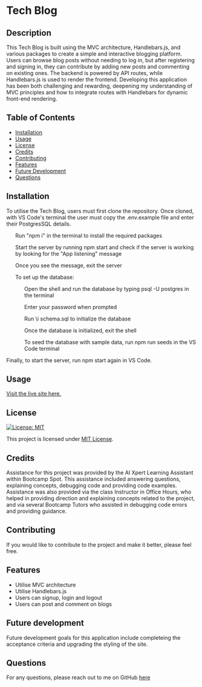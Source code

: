 # Tech Blog

## Description

This Tech Blog is built using the MVC architecture, Handlebars.js, and various packages to create a simple and interactive blogging platform. Users can browse blog posts without needing to log in, but after registering and signing in, they can contribute by adding new posts and commenting on existing ones. The backend is powered by API routes, while Handlebars.js is used to render the frontend. Developing this application has been both challenging and rewarding, deepening my understanding of MVC principles and how to integrate routes with Handlebars for dynamic front-end rendering.

## Table of Contents

- [Installation](#installation)
- [Usage](#usage)
- [License](#license)
- [Credits](#credits)
- [Contributing](#contributing)
- [Features](#features)
- [Future Development](#future-development)
- [Questions](#questions)

## Installation

To utilise the Tech Blog, users must first clone the repository. Once cloned, with VS Code's terminal the user must copy the .env.example file and enter their PostgresSQL details. 
<ul>Run "npm i" in the terminal to install the required packages</ul>
<ul>Start the server by running npm start and check if the server is working by looking for the "App listening" message</ul>
<ul>Once you see the message, exit the server</ul>
<ul>To set up the database:
<ul>Open the shell and run the database by typing psql -U postgres in the terminal</ul>
<ul>Enter your password when prompted</ul>
<ul>Run \i schema.sql to initialize the database</ul>
<ul>Once the database is initialized, exit the shell</ul>
<ul>To seed the database with sample data, run npm run seeds in the VS Code terminal</ul></ul>

Finally, to start the server, run npm start again in VS Code.

## Usage

[Visit the live site here.]()

## License

[![License: MIT](https://img.shields.io/badge/License-MIT-yellow.svg)](https://opensource.org/licenses/MIT)

This project is licensed under [MIT License](https://opensource.org/licenses/MIT).

## Credits

Assistance for this project was provided by the AI Xpert Learning Assistant within Bootcamp Spot. This assistance included answering questions, explaining concepts, debugging code and providing code examples. Assistance was also provided via the class Instructor in Office Hours, who helped in providing direction and explaining concepts related to the project, and via several Bootcamp Tutors who assisted in debugging code errors and providing guidance.

## Contributing

If you would like to contribute to the project and make it better, please feel free.

## Features

- Utilise MVC architecture
- Utilise Handlebars.js
- Users can signup, login and logout
- Users can post and comment on blogs

## Future development

Future development goals for this application include completeing the acceptance criteria and upgrading the styling of the site.

## Questions

For any questions, please reach out to me on GitHub [here](https://github.com/cbfcuh) 